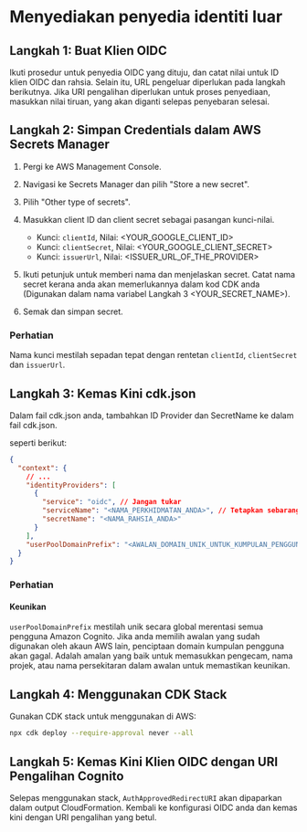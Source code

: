 # Menyediakan penyedia identiti luar

## Langkah 1: Buat Klien OIDC

Ikuti prosedur untuk penyedia OIDC yang dituju, dan catat nilai untuk ID klien OIDC dan rahsia. Selain itu, URL pengeluar diperlukan pada langkah berikutnya. Jika URI pengalihan diperlukan untuk proses penyediaan, masukkan nilai tiruan, yang akan diganti selepas penyebaran selesai.

## Langkah 2: Simpan Credentials dalam AWS Secrets Manager

1. Pergi ke AWS Management Console.
2. Navigasi ke Secrets Manager dan pilih "Store a new secret".
3. Pilih "Other type of secrets".
4. Masukkan client ID dan client secret sebagai pasangan kunci-nilai.

   - Kunci: `clientId`, Nilai: <YOUR_GOOGLE_CLIENT_ID>
   - Kunci: `clientSecret`, Nilai: <YOUR_GOOGLE_CLIENT_SECRET>
   - Kunci: `issuerUrl`, Nilai: <ISSUER_URL_OF_THE_PROVIDER>

5. Ikuti petunjuk untuk memberi nama dan menjelaskan secret. Catat nama secret kerana anda akan memerlukannya dalam kod CDK anda (Digunakan dalam nama variabel Langkah 3 <YOUR_SECRET_NAME>).
6. Semak dan simpan secret.

### Perhatian

Nama kunci mestilah sepadan tepat dengan rentetan `clientId`, `clientSecret` dan `issuerUrl`.

## Langkah 3: Kemas Kini cdk.json

Dalam fail cdk.json anda, tambahkan ID Provider dan SecretName ke dalam fail cdk.json.

seperti berikut:

```json
{
  "context": {
    // ...
    "identityProviders": [
      {
        "service": "oidc", // Jangan tukar
        "serviceName": "<NAMA_PERKHIDMATAN_ANDA>", // Tetapkan sebarang nilai yang anda suka
        "secretName": "<NAMA_RAHSIA_ANDA>"
      }
    ],
    "userPoolDomainPrefix": "<AWALAN_DOMAIN_UNIK_UNTUK_KUMPULAN_PENGGUNA_ANDA>"
  }
}
```

### Perhatian

#### Keunikan

`userPoolDomainPrefix` mestilah unik secara global merentasi semua pengguna Amazon Cognito. Jika anda memilih awalan yang sudah digunakan oleh akaun AWS lain, penciptaan domain kumpulan pengguna akan gagal. Adalah amalan yang baik untuk memasukkan pengecam, nama projek, atau nama persekitaran dalam awalan untuk memastikan keunikan.

## Langkah 4: Menggunakan CDK Stack

Gunakan CDK stack untuk menggunakan di AWS:

```sh
npx cdk deploy --require-approval never --all
```

## Langkah 5: Kemas Kini Klien OIDC dengan URI Pengalihan Cognito

Selepas menggunakan stack, `AuthApprovedRedirectURI` akan dipaparkan dalam output CloudFormation. Kembali ke konfigurasi OIDC anda dan kemas kini dengan URI pengalihan yang betul.